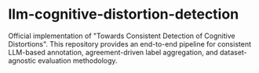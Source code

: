 # llm-cognitive-distortion-detection
Official implementation of "Towards Consistent Detection of Cognitive Distortions". This repository provides an end-to-end pipeline for consistent LLM-based annotation, agreement-driven label aggregation, and dataset-agnostic evaluation methodology.
